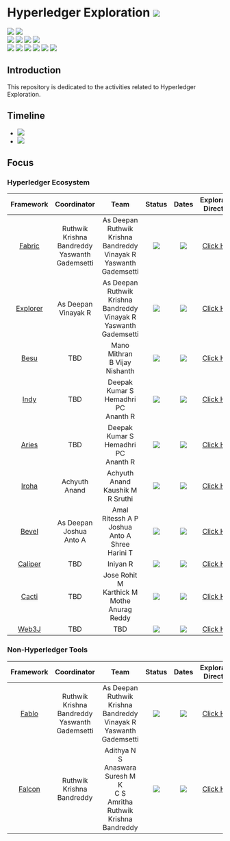 # Hyperledger Exploration  ![](https://img.shields.io/badge/-Live-darkgreen)
![](https://img.shields.io/badge/Domain-Blockchain-blue) ![](https://img.shields.io/badge/Blockchain-Hyperledger-brown) <br/> 
![](https://img.shields.io/badge/Hyperledger-Fabric-gold) ![](https://img.shields.io/badge/Hyperledger-Besu-gold) ![](https://img.shields.io/badge/Hyperledger-Indy-gold) ![](https://img.shields.io/badge/Hyperledger-Iroha-gold) <br/>
![](https://img.shields.io/badge/Hyperledger-Explorer-silver) ![](https://img.shields.io/badge/Hyperledger-Bevel-silver) ![](https://img.shields.io/badge/Hyperledger-Aries-silver) ![](https://img.shields.io/badge/Hyperledger-Caliper-silver) ![](https://img.shields.io/badge/Hyperledger-Cacti-silver) ![](https://img.shields.io/badge/Hyperledger-Web3J-gold)

## Introduction 
This repository is dedicated to the activities related to Hyperledger Exploration.

## Timeline
- ![](https://img.shields.io/badge/Start-July_2023-blue)
- ![](https://img.shields.io/badge/Completion-Dec_2024-darkgreen)

## Focus

### Hyperledger Ecosystem 

|  Framework |    Coordinator   |           Team             |     Status    |  Dates  | Exploration Directory | 
|:----------:|:----------------:|:--------------------------:|:-------------:|:-------:|:---------------------:|
|  [Fabric](https://www.hyperledger.org/projects/fabric)    | Ruthwik Krishna Bandreddy <br/> Yaswanth Gademsetti | As Deepan <br/> Ruthwik Krishna Bandreddy <br/> Vinayak R <br/> Yaswanth Gademsetti | ![](https://img.shields.io/badge/-In_Progress-blue) | ![](https://img.shields.io/badge/Start-July_2023-blue) |  [Click Here](docs/dlt/fabric/) |
|  [Explorer]()  | As Deepan <br/> Vinayak R | As Deepan <br/> Ruthwik Krishna Bandreddy <br/> Vinayak R <br/> Yaswanth Gademsetti | ![](https://img.shields.io/badge/-In_Progress-blue) | ![](https://img.shields.io/badge/Start-July_2023-blue) | [Click Here](docs/tools/explorer) |
|  [Besu](https://www.hyperledger.org/projects/besu)      | TBD | Mano Mithran <br/> B Vijay Nishanth | ![](https://img.shields.io/badge/-Started-orange) | ![](https://img.shields.io/badge/Start-Feb_2024-blue)  | [Click Here](docs/dlt/besu) |
|  [Indy](https://www.hyperledger.org/projects/hyperledger-indy)      | TBD |  Deepak Kumar S <br/> Hemadhri PC <br/> Ananth R | ![](https://img.shields.io/badge/-Started-orange) |  ![](https://img.shields.io/badge/Start-Feb_2024-blue) | [Click Here](docs/dlt/indy) |
|  [Aries](https://www.hyperledger.org/projects/aries)      | TBD |  Deepak Kumar S <br/> Hemadhri PC  <br/> Ananth R | ![](https://img.shields.io/badge/-Started-orange) |  ![](https://img.shields.io/badge/Start-TBD_2024-grey) | [Click Here](docs/lib/aries) |
|  [Iroha](https://www.hyperledger.org/projects/iroha)     | Achyuth Anand | Achyuth Anand <br/> Kaushik M <br/> R Sruthi | ![](https://img.shields.io/badge/-Started-orange) | ![](https://img.shields.io/badge/Start-Feb_2024-blue) | [Click Here](docs/dlt/iroha) |
|  [Bevel](https://www.hyperledger.org/projects/bevel)     | As Deepan <br/> Joshua Anto A | Amal Ritessh A P <br/> Joshua Anto A <br/> Shree Harini T | ![](https://img.shields.io/badge/-Started-orange) | ![](https://img.shields.io/badge/Start-Jan_2024-blue) | [Click Here](docs/tools/bevel) |
|  [Caliper](https://www.hyperledger.org/projects/caliper)   | TBD | Iniyan R |  ![](https://img.shields.io/badge/-To_be_Started-grey) | ![](https://img.shields.io/badge/Start-Mar_2024-blue) | [Click Here](docs/tools/caliper) |
|  [Cacti](https://www.hyperledger.org/projects/cacti)     | TBD |  Jose Rohit M <br/> Karthick M <br/> Mothe Anurag Reddy |  ![](https://img.shields.io/badge/-To_be_Started-grey) | ![](https://img.shields.io/badge/Start-Mar_2024-blue) | [Click Here](docs/tools/cacti) |
|  [Web3J](https://www.hyperledger.org/projects/web3j) | TBD | TBD      |  ![](https://img.shields.io/badge/-To_be_Started-grey) | ![](https://img.shields.io/badge/Start-Mar_2024-blue) | [Click Here](docs/) |

### Non-Hyperledger Tools

|         Framework     |    Coordinator   |          Team             |     Status    |   Dates  | Exploration Directory | 
|:---------------------:|:----------------:|:-------------------------:|:-------------:|:--------:|:---------------------:|
|         [Fablo](https://github.com/hyperledger-labs/fablo)         | Ruthwik Krishna Bandreddy <br/> Yaswanth Gademsetti | As Deepan <br/> Ruthwik Krishna Bandreddy <br/> Vinayak R <br/> Yaswanth Gademsetti | ![](https://img.shields.io/badge/-In_Progress-blue) | ![](https://img.shields.io/badge/Start-Aug_2023-blue) | [Click Here](docs/) |
|         [Falcon](https://github.com/npci/falcon)        | Ruthwik Krishna Bandreddy | Adithya N S <br/> Anaswara Suresh M K <br/> C S Amritha <br/> Ruthwik Krishna Bandreddy <br/> | ![](https://img.shields.io/badge/-In_Progress-blue) | ![](https://img.shields.io/badge/Start-Jan_2024-blue) | [Click Here](docs/) |
